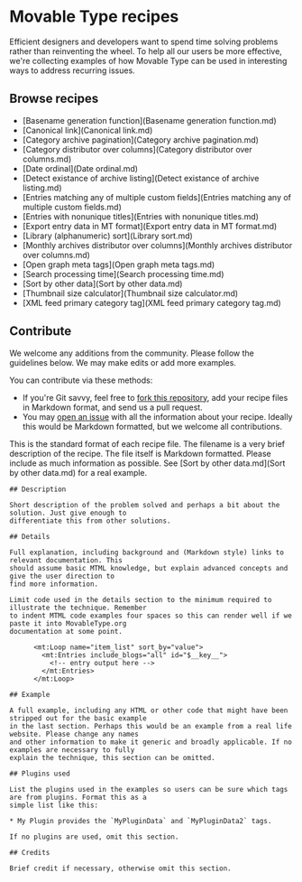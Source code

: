 # Movable Type recipes

Efficient designers and developers want to spend time solving problems rather than reinventing the wheel. To help all our users be more effective, we're collecting examples of how Movable Type can be used in interesting ways to address recurring issues.

## Browse recipes

* [Basename generation function](Basename generation function.md)
* [Canonical link](Canonical link.md)
* [Category archive pagination](Category archive pagination.md)
* [Category distributor over columns](Category distributor over columns.md)
* [Date ordinal](Date ordinal.md)
* [Detect existance of archive listing](Detect existance of archive listing.md)
* [Entries matching any of multiple custom fields](Entries matching any of multiple custom fields.md)
* [Entries with nonunique titles](Entries with nonunique titles.md)
* [Export entry data in MT format](Export entry data in MT format.md)
* [Library (alphanumeric) sort](Library sort.md)
* [Monthly archives distributor over columns](Monthly archives distributor over columns.md)
* [Open graph meta tags](Open graph meta tags.md)
* [Search processing time](Search processing time.md)
* [Sort by other data](Sort by other data.md)
* [Thumbnail size calculator](Thumbnail size calculator.md)
* [XML feed primary category tag](XML feed primary category tag.md)

## Contribute

We welcome any additions from the community. Please follow the guidelines below. We may make edits or add more examples.

You can contribute via these methods:

* If you're Git savvy, feel free to [fork this repository](https://github.com/movabletype/mtml-recipes/fork), add your recipe files in Markdown format, and send us a pull request.
* You may [open an issue](https://github.com/movabletype/mtml-recipes/issues) with all the information about your recipe. Ideally this would be Markdown formatted, but we welcome all contributions.

This is the standard format of each recipe file. The filename is a very brief description of the recipe. The file itself is Markdown formatted. Please include as much information as possible. See [Sort by other data.md](Sort by other data.md) for a real example.

    ## Description

    Short description of the problem solved and perhaps a bit about the solution. Just give enough to
    differentiate this from other solutions.

    ## Details

    Full explanation, including background and (Markdown style) links to relevant documentation. This
    should assume basic MTML knowledge, but explain advanced concepts and give the user direction to
    find more information.

    Limit code used in the details section to the minimum required to illustrate the technique. Remember
    to indent MTML code examples four spaces so this can render well if we paste it into MovableType.org
    documentation at some point.

          <mt:Loop name="item_list" sort_by="value">
            <mt:Entries include_blogs="all" id="$__key__">
              <!-- entry output here -->
            </mt:Entries>
          </mt:Loop>

    ## Example

    A full example, including any HTML or other code that might have been stripped out for the basic example
    in the last section. Perhaps this would be an example from a real life website. Please change any names
    and other information to make it generic and broadly applicable. If no examples are necessary to fully
    explain the technique, this section can be omitted.

    ## Plugins used

    List the plugins used in the examples so users can be sure which tags are from plugins. Format this as a
    simple list like this:

    * My Plugin provides the `MyPluginData` and `MyPluginData2` tags.

    If no plugins are used, omit this section.

    ## Credits

    Brief credit if necessary, otherwise omit this section.
